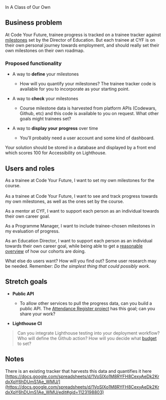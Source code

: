 In A Class of Our Own

## Business problem

At Code Your Future, trainee progress is tracked on a trainee tracker
against
[milestones](https://docs.codeyourfuture.io/leaders/running-the-course/assessment/milestones)
set by the Director of Education. But each trainee at CYF is on their
own personal journey towards employment, and should really set their own
milestones on their own roadmap.

### Proposed functionality

- A way to **define** your milestones

  - How will you quantify your milestones? The trainee tracker code
    is available for you to incorporate as your starting point.

- A way to **check** your milestones

  - Course milestone data is harvested from platform APIs (Codewars,
    Github, etc) and this code is available to you on request. What
    other goals might trainees set?

- A way to **display your** **progress** over time

  - You'll probably need a user account and some kind of dashboard.

Your solution should be stored in a database and displayed by a front
end which scores 100 for Accessibility on Lighthouse.

## Users and roles

As a trainee at Code Your Future, I want to set my own milestones for
the course.\
\
As a trainee at Code Your Future, I want to see and track progress
towards my own milestones, as well as the ones set by the course.

As a mentor at CYF, I want to support each person as an individual
towards their own career goal.

As a Programme Manager, I want to include trainee-chosen milestones in
my evaluation of progress.

As an Education Director, I want to support each person as an individual
towards their own career goal, while being able to get a [reasonable
overview](https://docs.google.com/spreadsheets/d/1HtKd6J12ISE5va4fG0fPGIy18ILA0I6jZJS3FFN4DFw/edit?usp=sharing)
of how our cohorts are doing.

What else do users want? How will you find out? Some user research may
be needed. Remember: _Do the simplest thing that could possibly work_.

## Stretch goals

- **Public API**

  - To allow other services to pull the progress data, can you build
    a public API. The [Attendance Register
    project](https://docs.google.com/document/d/1BQd_AA4qz-N1fv83yeyh72QdhSnAzdn6GtwjC6tMwDQ/edit?usp=sharing)
    has this goal; can you share your work?

- **Lighthouse CI**

> Can you integrate Lighthouse testing into your deployment workflow?
> Who will define the Github action? How will you decide what
> [budget](https://web.dev/use-lighthouse-for-performance-budgets/)
> to set?

## Notes

There is an existing tracker that harvests this data and quantifies it
here
[https://docs.google.com/spreadsheets/d/1VoSIXo1M8RYFH8CexyAeDk2KrdxXpY6hDUmS1Ae_WMU/](https://docs.google.com/spreadsheets/d/1VoSIXo1M8RYFH8CexyAeDk2KrdxXpY6hDUmS1Ae_WMU/edit#gid=1123198803)
